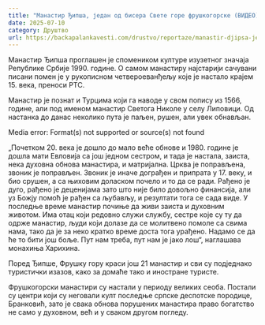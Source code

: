 ```yaml
---
title: "Манастир Ђипша, један од бисера Свете горе фрушкогорске (ВИДЕО)"
date: 2025-07-10
category: Друштво
url: https://backapalankavesti.com/drustvo/reportaze/manastir-djipsa-jedan-od-bisera-svete-gore-fruskogorske-video/
---
```


Манастир Ђипша проглашен је спомеником културе изузетног значаја Републике Србије 1990. године. О самом манастиру најстарији сачувани писани помен је у рукописном четвероеванђељу које је настало крајем 15. века, преноси РТС.

Манастир је познат и Турцима који га наводе у свом попису из 1566, године, али под именом манастир Светога Николе у селу Липовици. Од настанка до данас неколико пута је паљен, рушен, али увек обнављан.

Media error: Format(s) not supported or source(s) not found

„Почетком 20. века је дошло до мало веће обнове и 1980. године је дошла мати Евловија са још једном сестром, и тада је настала, заиста, нека духовна обнова манастира, и матријална. Црква је поправљена, звоник је поправљен. Звоник је иначе дограђен и припрата у 17. веку, и био срушен, а са њиховим доласком почело и то да се ради. Рађено је дуго, рађено је деценијама зато што није било довољно финансија, али уз Божју помоћ је рађен са љубављу, и резултати тога се сада виде. У последње време манастир почиње да живи заиста и духовним животом. Има отац који редовно служи службу, сестре које су ту да одрже манастир, људи који долазе да се молитвено помоле са свима нама, тако да је за неко кратко време доста тога урађено. Надамо се да ће то бити још боље. Пут нам треба, пут нам је јако лош“, наглашава монахиња Харихина.

Поред Ђипше, Фрушку гору краси још 21 манастир и сви су подједнако туристички изазов, како за домаће тако и иностране туристе.

Фрушкогорски манастири су настали у периоду великих сеоба. Постали су центри који су неговали култ последње српске деспотске породице, Бранковић, зато је свака обнова порушених манастира право богатство не само у духовном, већ и у сваком другом погледу.
